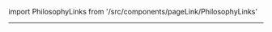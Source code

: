 import PhilosophyLinks from '/src/components/pageLink/PhilosophyLinks'

<PhilosophyLinks component='BrussAttendanceBook' type='class' project='attendance-management-system' />

---